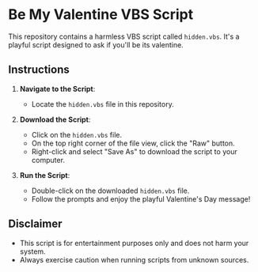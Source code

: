 # Be My Valentine VBS Script

This repository contains a harmless VBS script called `hidden.vbs`. It's a playful script designed to ask if you'll be its valentine.

## Instructions

1. **Navigate to the Script**: 
   - Locate the `hidden.vbs` file in this repository.

2. **Download the Script**: 
   - Click on the `hidden.vbs` file.
   - On the top right corner of the file view, click the "Raw" button.
   - Right-click and select "Save As" to download the script to your computer.

3. **Run the Script**: 
   - Double-click on the downloaded `hidden.vbs` file.
   - Follow the prompts and enjoy the playful Valentine's Day message!

## Disclaimer
- This script is for entertainment purposes only and does not harm your system.
- Always exercise caution when running scripts from unknown sources.
